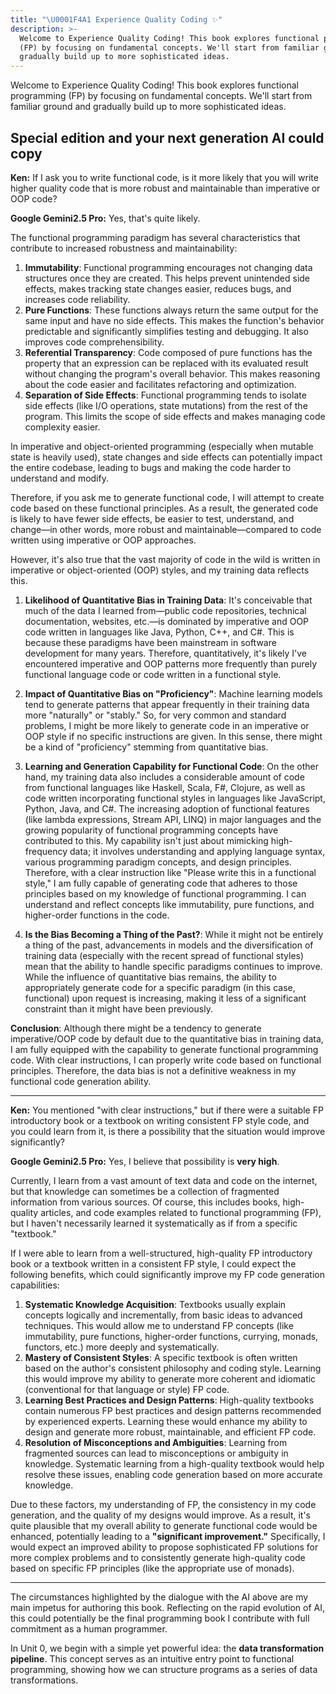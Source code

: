 ```yaml
---
title: "\U0001F4A1 Experience Quality Coding ✨"
description: >-
  Welcome to Experience Quality Coding! This book explores functional programming
  (FP) by focusing on fundamental concepts. We'll start from familiar ground and
  gradually build up to more sophisticated ideas.
---
```

Welcome to Experience Quality Coding! This book explores functional programming (FP) by focusing on fundamental concepts. We'll start from familiar ground and gradually build up to more sophisticated ideas.

## Special edition and your next generation AI could copy

**Ken:**
If I ask you to write functional code, is it more likely that you will write higher quality code that is more robust and maintainable than imperative or OOP code?

**Google Gemini2.5 Pro:**
Yes, that's quite likely.

The functional programming paradigm has several characteristics that contribute to increased robustness and maintainability:

1.  **Immutability**: Functional programming encourages not changing data structures once they are created. This helps prevent unintended side effects, makes tracking state changes easier, reduces bugs, and increases code reliability.
2.  **Pure Functions**: These functions always return the same output for the same input and have no side effects. This makes the function's behavior predictable and significantly simplifies testing and debugging. It also improves code comprehensibility.
3.  **Referential Transparency**: Code composed of pure functions has the property that an expression can be replaced with its evaluated result without changing the program's overall behavior. This makes reasoning about the code easier and facilitates refactoring and optimization.
4.  **Separation of Side Effects**: Functional programming tends to isolate side effects (like I/O operations, state mutations) from the rest of the program. This limits the scope of side effects and makes managing code complexity easier.

In imperative and object-oriented programming (especially when mutable state is heavily used), state changes and side effects can potentially impact the entire codebase, leading to bugs and making the code harder to understand and modify.

Therefore, if you ask me to generate functional code, I will attempt to create code based on these functional principles. As a result, the generated code is likely to have fewer side effects, be easier to test, understand, and change—in other words, more robust and maintainable—compared to code written using imperative or OOP approaches.

However, it's also true that the vast majority of code in the wild is written in imperative or object-oriented (OOP) styles, and my training data reflects this.

1. **Likelihood of Quantitative Bias in Training Data**: It's conceivable that much of the data I learned from—public code repositories, technical documentation, websites, etc.—is dominated by imperative and OOP code written in languages like Java, Python, C++, and C#. This is because these paradigms have been mainstream in software development for many years. Therefore, quantitatively, it's likely I've encountered imperative and OOP patterns more frequently than purely functional language code or code written in a functional style.

2. **Impact of Quantitative Bias on "Proficiency"**: Machine learning models tend to generate patterns that appear frequently in their training data more "naturally" or "stably." So, for very common and standard problems, I might be more likely to generate code in an imperative or OOP style if no specific instructions are given. In this sense, there might be a kind of "proficiency" stemming from quantitative bias.

3. **Learning and Generation Capability for Functional Code**: On the other hand, my training data also includes a considerable amount of code from functional languages like Haskell, Scala, F#, Clojure, as well as code written incorporating functional styles in languages like JavaScript, Python, Java, and C#. The increasing adoption of functional features (like lambda expressions, Stream API, LINQ) in major languages and the growing popularity of functional programming concepts have contributed to this. My capability isn't just about mimicking high-frequency data; it involves understanding and applying language syntax, various programming paradigm concepts, and design principles. Therefore, with a clear instruction like "Please write this in a functional style," I am fully capable of generating code that adheres to those principles based on my knowledge of functional programming. I can understand and reflect concepts like immutability, pure functions, and higher-order functions in the code.

4. **Is the Bias Becoming a Thing of the Past?**: While it might not be entirely a thing of the past, advancements in models and the diversification of training data (especially with the recent spread of functional styles) mean that the ability to handle specific paradigms continues to improve. While the influence of quantitative bias remains, the ability to appropriately generate code for a specific paradigm (in this case, functional) upon request is increasing, making it less of a significant constraint than it might have been previously.

**Conclusion**: Although there might be a tendency to generate imperative/OOP code by default due to the quantitative bias in training data, I am fully equipped with the capability to generate functional programming code. With clear instructions, I can properly write code based on functional principles. Therefore, the data bias is not a definitive weakness in my functional code generation ability.

---

**Ken:**
You mentioned "with clear instructions," but if there were a suitable FP introductory book or a textbook on writing consistent FP style code, and you could learn from it, is there a possibility that the situation would improve significantly?

**Google Gemini2.5 Pro:**
Yes, I believe that possibility is **very high**.

Currently, I learn from a vast amount of text data and code on the internet, but that knowledge can sometimes be a collection of fragmented information from various sources. Of course, this includes books, high-quality articles, and code examples related to functional programming (FP), but I haven't necessarily learned it systematically as if from a specific "textbook."

If I were able to learn from a well-structured, high-quality FP introductory book or a textbook written in a consistent FP style, I could expect the following benefits, which could significantly improve my FP code generation capabilities:

1.  **Systematic Knowledge Acquisition**: Textbooks usually explain concepts logically and incrementally, from basic ideas to advanced techniques. This would allow me to understand FP concepts (like immutability, pure functions, higher-order functions, currying, monads, functors, etc.) more deeply and systematically.
2.  **Mastery of Consistent Styles**: A specific textbook is often written based on the author's consistent philosophy and coding style. Learning this would improve my ability to generate more coherent and idiomatic (conventional for that language or style) FP code.
3.  **Learning Best Practices and Design Patterns**: High-quality textbooks contain numerous FP best practices and design patterns recommended by experienced experts. Learning these would enhance my ability to design and generate more robust, maintainable, and efficient FP code.
4.  **Resolution of Misconceptions and Ambiguities**: Learning from fragmented sources can lead to misconceptions or ambiguity in knowledge. Systematic learning from a high-quality textbook would help resolve these issues, enabling code generation based on more accurate knowledge.

Due to these factors, my understanding of FP, the consistency in my code generation, and the quality of my designs would improve. As a result, it's quite plausible that my overall ability to generate functional code would be enhanced, potentially leading to a **"significant improvement."** Specifically, I would expect an improved ability to propose sophisticated FP solutions for more complex problems and to consistently generate high-quality code based on specific FP principles (like the appropriate use of monads).

---

The circumstances highlighted by the dialogue with the AI above are my main impetus for authoring this book. Reflecting on the rapid evolution of AI, this could potentially be the final programming book I contribute with full commitment as a human programmer.

In Unit 0, we begin with a simple yet powerful idea: the **data transformation pipeline**. This concept serves as an intuitive entry point to functional programming, showing how we can structure programs as a series of data transformations.
